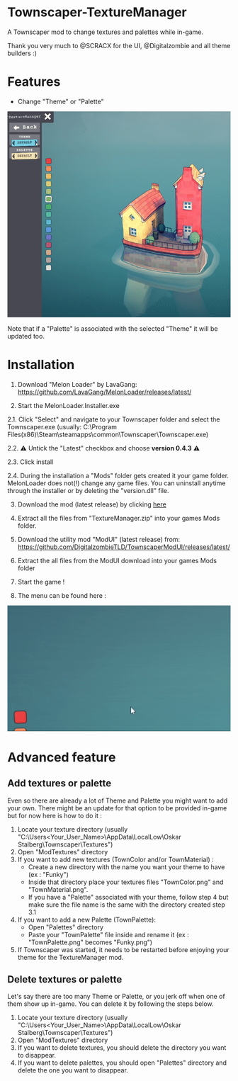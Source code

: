 # Townscaper-TextureManager
 A Townscaper mod to change textures and palettes while in-game.
 
 Thank you very much to @SCRACX for the UI, @Digitalzombie and all theme builders :)
 
# Features

- Change "Theme" or "Palette"
<p align="center">
<a href="./TextureManager_Theme.gif">
<img src="./TextureManager_Theme.gif" alt="TextureManager">
</a>
</p>
Note that if a "Palette" is associated with the selected "Theme" it will be updated too.

# Installation

1. Download "Melon Loader" by LavaGang:
https://github.com/LavaGang/MelonLoader/releases/latest/

2. Start the MelonLoader.Installer.exe

2.1. Click "Select" and navigate to your Townscaper folder and select the Townscaper.exe (usually: C:\Program Files(x86)\Steam\steamapps\common\Townscaper\Townscaper.exe)

2.2. :warning: Untick the "Latest" checkbox and choose **version 0.4.3** :warning:

2.3. Click install 

2.4. During the installation a "Mods" folder gets created it your game folder. MelonLoader does not(!) change any game files. 
	 You can uninstall anytime through the installer or by deleting the "version.dll" file.

3. Download the mod (latest release) by clicking [here](https://github.com/mokojm/Townscaper-TextureManager/releases/download/v0.8.0/TextureManager.zip)

4. Extract all the files from "TextureManager.zip" into your games Mods folder.

5. Download the utility mod "ModUI" (latest release) from: https://github.com/DigitalzombieTLD/TownscaperModUI/releases/latest/

6. Extract the all files from the ModUI download into your games Mods folder

7. Start the game !

8. The menu can be found here :
<p align="center">
<a href="./Mod_use.gif">
<img src="./Mod_use.gif" alt="PlantColorUse">
</a>
</p>


# Advanced feature

## Add textures or palette
Even so there are already a lot of Theme and Palette you might want to add your own. There might be an update for that option to be provided in-game but for now here is how to do it :
1. Locate your texture directory (usually "C:\Users\<Your_User_Name>\AppData\LocalLow\Oskar Stalberg\Townscaper\Textures")
2. Open "ModTextures" directory
3. If you want to add new textures (TownColor and/or TownMaterial) :
	- Create a new directory with the name you want your theme to have (ex : "Funky")
	- Inside that directory place your textures files "TownColor.png" and "TownMaterial.png".
	- If you have a "Palette" associated with your theme, follow step 4 but make sure the file name is the same with the directory created step 3.1
4. If you want to add a new Palette (TownPalette):
	- Open "Palettes" directory
	- Paste your "TownPalette" file inside and rename it (ex : "TownPalette.png" becomes "Funky.png")
5. If Townscaper was started, it needs to be restarted before enjoying your theme for the TextureManager mod. 

## Delete textures or palette
Let's say there are too many Theme or Palette, or you jerk off when one of them show up in-game. You can delete it by following the steps below.
1. Locate your texture directory (usually "C:\Users\<Your_User_Name>\AppData\LocalLow\Oskar Stalberg\Townscaper\Textures")
2. Open "ModTextures" directory
3. If you want to delete textures, you should delete the directory you want to disappear.
4. If you want to delete palettes, you should open "Palettes" directory and delete the one you want to disappear.


